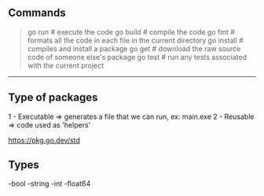 ## Commands
>go run <filename> # execute the code
>go build <filename> # compile the code 
>go fmt # formats all the code in each file in the current directory
>go install # compiles and install a package
>go get # download the raw source code of someone else's package
>go test # run any tests associated with the current project

------
## Type of packages
1 - Executable => generates a file that we can run, ex: main.exe
2 - Reusable => code used as 'helpers'


https://pkg.go.dev/std

## Types
-bool
-string
-int
-float64
